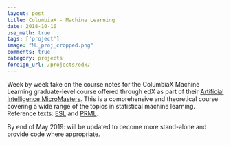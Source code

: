 ```yaml
---
layout: post
title: ColumbiaX - Machine Learning
date: 2018-10-10
use_math: true
tags: ['project']
image: "ML_proj_cropped.png"
comments: true
category: projects
foreign_url: /projects/edx/
---
```

Week by week take on the course notes for the ColumbiaX Machine Learning graduate-level course offered through edX as part of their [Artificial Intelligence MicroMasters](https://www.edx.org/micromasters/columbiax-artificial-intelligence). This is a comprehensive and theoretical course covering a wide range of the topics in statistical machine learning. Reference texts: [ESL](http://web.stanford.edu/~hastie/ElemStatLearn/) and [PRML](https://www.springer.com/gb/book/9780387310732).

By end of May 2019: will be updated to become more stand-alone and provide code where appropriate.

<!--
<hr class="with-margin">

<div class="list-of-contents">
  <h4>Contents</h4>
  <ul></ul>
</div>

<hr class="with-margin">
<h4 class="header" id="intro">Introducing ... </h4>
<hr class="with-margin">

<!--
Use this tag to add external links
foreign_url: https://jaan.io/what-is-variational-autoencoder-vae-tutorial/
-->
